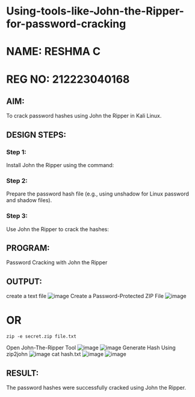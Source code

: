 # Using-tools-like-John-the-Ripper-for-password-cracking
# NAME: RESHMA C
# REG NO: 212223040168
## AIM:
To crack password hashes using John the Ripper in Kali Linux.

## DESIGN STEPS:
### Step 1:
Install John the Ripper using the command:

### Step 2:
Prepare the password hash file (e.g., using unshadow for Linux password and shadow files).


### Step 3:
Use John the Ripper to crack the hashes:

## PROGRAM:
Password Cracking with John the Ripper

## OUTPUT:
 create a text file
 ![image](https://github.com/user-attachments/assets/c58c5150-adc1-48c7-84f0-13c99d99141c)
Create a Password-Protected ZIP File
![image](https://github.com/user-attachments/assets/7c2aeaa2-3ead-442b-8987-bba70e26a6f9)
# OR
~~~
zip -e secret.zip file.txt
~~~
Open John-The-Ripper Tool
![image](https://github.com/user-attachments/assets/8c488979-0a2d-42a8-a3bc-990880fa6962)
![image](https://github.com/user-attachments/assets/b9d44170-a02f-47d4-b21f-833f8c05473b)
Generate Hash Using zip2john
![image](https://github.com/user-attachments/assets/d9c1d51a-86b3-4427-85c8-1435a3ed85be)
cat hash.txt
![image](https://github.com/user-attachments/assets/15e6dd28-a983-4cdc-9e11-dad9b0b6b55f)
![image](https://github.com/user-attachments/assets/3155436a-c5c3-4d0a-af6b-301d42876d67)


## RESULT:
The password hashes were successfully cracked using John the Ripper.

